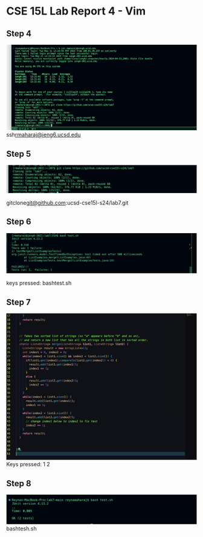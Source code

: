 # CSE 15L Lab Report 4 - Vim 

## Step 4

![Image](ahahello.jpg)
ssh<space>rmaharaj@ieng6.ucsd.edu<enter>


## Step 5
![Image](secondpart.jpg)

git<space>clone<space>git@github.com:ucsd-cse15l-s24/lab7.git<enter>

## Step 6
![Image](testfail.jpg)

keys pressed: bash<space>test.sh<enter>


## Step 7
![Image](testpassed.jpg)
Keys pressed: <delete>1 2 

## Step 8
![Image](testbash.jpg)
bash<enter>tesh.sh


